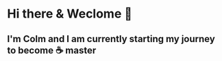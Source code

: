 # Hi there & Weclome 👋

## I'm Colm and I am currently starting my journey to become :coffee: master


